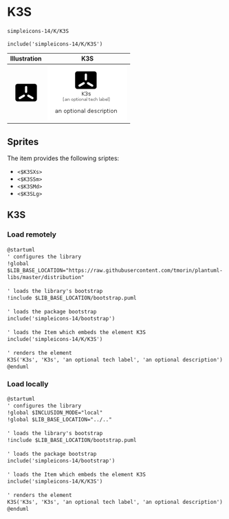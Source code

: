 # K3S


```text
simpleicons-14/K/K3S
```

```text
include('simpleicons-14/K/K3S')
```



| Illustration | K3S |
| :---: | :---: |
| ![illustration for Illustration](../../simpleicons-14/K/K3S.png) | ![illustration for K3S](../../simpleicons-14/K/K3S.Local.png) |



## Sprites
The item provides the following sriptes:

- `<$K3SXs>`
- `<$K3SSm>`
- `<$K3SMd>`
- `<$K3SLg>`





## K3S

### Load remotely
```plantuml
@startuml
' configures the library
!global $LIB_BASE_LOCATION="https://raw.githubusercontent.com/tmorin/plantuml-libs/master/distribution"

' loads the library's bootstrap
!include $LIB_BASE_LOCATION/bootstrap.puml

' loads the package bootstrap
include('simpleicons-14/bootstrap')

' loads the Item which embeds the element K3S
include('simpleicons-14/K/K3S')

' renders the element
K3S('K3s', 'K3s', 'an optional tech label', 'an optional description')
@enduml
```

### Load locally
```plantuml
@startuml
' configures the library
!global $INCLUSION_MODE="local"
!global $LIB_BASE_LOCATION="../.."

' loads the library's bootstrap
!include $LIB_BASE_LOCATION/bootstrap.puml

' loads the package bootstrap
include('simpleicons-14/bootstrap')

' loads the Item which embeds the element K3S
include('simpleicons-14/K/K3S')

' renders the element
K3S('K3s', 'K3s', 'an optional tech label', 'an optional description')
@enduml
```

